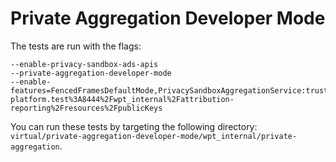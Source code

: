 # Private Aggregation Developer Mode

The tests are run with the flags:

```
--enable-privacy-sandbox-ads-apis
--private-aggregation-developer-mode
--enable-features=FencedFramesDefaultMode,PrivacySandboxAggregationService:trusted_server_url/https%3A%2F%2Fweb-platform.test%3A8444%2Fwpt_internal%2Fattribution-reporting%2Fresources%2FpublicKeys
```

You can run these tests by targeting the following directory:
`virtual/private-aggregation-developer-mode/wpt_internal/private-aggregation`.

